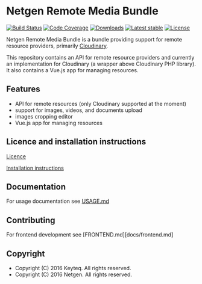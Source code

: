 # Netgen Remote Media Bundle

[![Build Status](https://img.shields.io/travis/netgen/NetgenRemoteMediaBundle.svg?style=flat-square)](https://travis-ci.org/netgen/NetgenRemoteMediaBundle)
[![Code Coverage](https://img.shields.io/codecov/c/github/netgen/NetgenRemoteMediaBundle.svg?style=flat-square)](https://codecov.io/gh/netgen/NetgenRemoteMediaBundle)
[![Downloads](https://img.shields.io/packagist/dt/netgen/remote-media-bundle.svg?style=flat-square)](https://packagist.org/packages/netgen/remote-media-bundle)
[![Latest stable](https://img.shields.io/packagist/v/netgen/remote-media-bundle.svg?style=flat-square)](https://packagist.org/packages/netgen/remote-media-bundle)
[![License](https://img.shields.io/github/license/netgen/NetgenRemoteMediaBundle.svg?style=flat-square)](LICENCE)

Netgen Remote Media Bundle is a bundle providing support for remote resource providers, primarily [Cloudinary](http://cloudinary.com/).

This repository contains an API for remote resource providers and currently an implementation for Cloudinary (a wrapper above Cloudinary PHP library). It also contains a Vue.js app for managing resources. 

## Features

- API for remote resources (only Cloudinary supported at the moment)
- support for images, videos, and documents upload
- images cropping editor
- Vue.js app for managing resources

## Licence and installation instructions

[Licence](LICENCE)

[Installation instructions](docs/INSTALL.md)

## Documentation

For usage documentation see [USAGE.md](docs/USAGE.md)

## Contributing

For frontend development see [FRONTEND.md][docs/frontend.md]

## Copyright

- Copyright (C) 2016 Keyteq. All rights reserved.
- Copyright (C) 2016 Netgen. All rights reserved.
